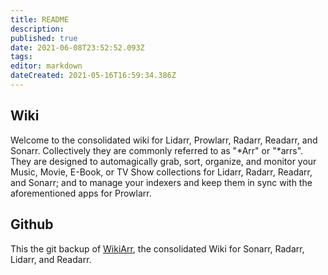 ```yaml
---
title: README
description: 
published: true
date: 2021-06-08T23:52:52.093Z
tags: 
editor: markdown
dateCreated: 2021-05-16T16:59:34.386Z
---
```


## Wiki
Welcome to the consolidated wiki for Lidarr, Prowlarr, Radarr, Readarr, and Sonarr. Collectively they are commonly referred to as "*Arr" or "*arrs". They are designed to automagically grab, sort, organize, and monitor your Music, Movie, E-Book, or TV Show collections for Lidarr, Radarr, Readarr, and Sonarr; and to manage your indexers and keep them in sync with the aforementioned apps for Prowlarr.

## Github

This the git backup of [WikiArr](https://wikijs.servarr.com/), the consolidated Wiki for Sonarr, Radarr, Lidarr, and Readarr.
